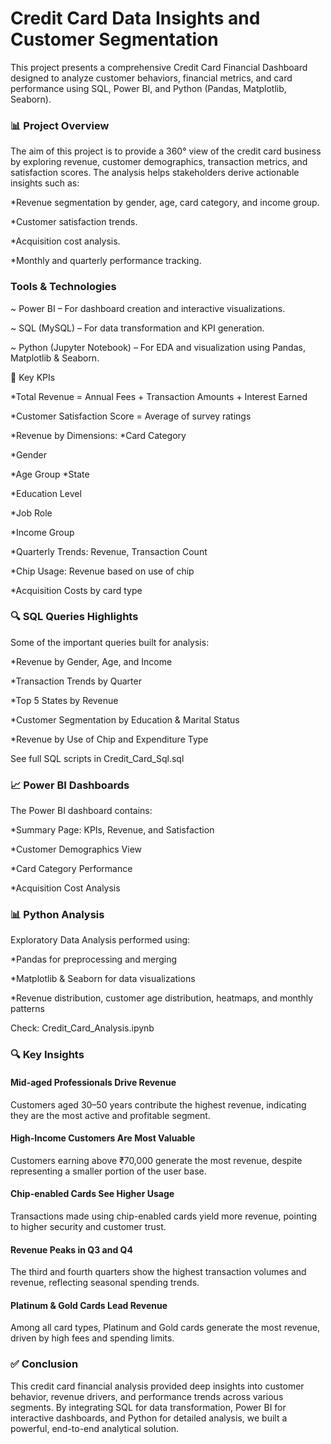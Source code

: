 # Credit Card Data Insights and Customer Segmentation

This project presents a comprehensive Credit Card Financial Dashboard designed to analyze customer behaviors, financial metrics, and card performance using SQL, Power BI, and Python (Pandas, Matplotlib, Seaborn).

### 📊 Project Overview

The aim of this project is to provide a 360° view of the credit card business by exploring revenue, customer demographics, transaction metrics, and satisfaction scores. The analysis helps stakeholders derive actionable insights such as:

*Revenue segmentation by gender, age, card category, and income group.

*Customer satisfaction trends.

*Acquisition cost analysis.

*Monthly and quarterly performance tracking.

### Tools & Technologies
~ Power BI – For dashboard creation and interactive visualizations.

~ SQL (MySQL) – For data transformation and KPI generation.

~ Python (Jupyter Notebook) – For EDA and visualization using Pandas, Matplotlib & Seaborn.

📌 Key KPIs 

*Total Revenue = Annual Fees + Transaction Amounts + Interest Earned

*Customer Satisfaction Score = Average of survey ratings

*Revenue by Dimensions:
*Card Category

*Gender

*Age Group
*State

*Education Level

*Job Role

*Income Group

*Quarterly Trends: Revenue, Transaction Count

*Chip Usage: Revenue based on use of chip

*Acquisition Costs by card type

### 🔍 SQL Queries Highlights

Some of the important queries built for analysis:

*Revenue by Gender, Age, and Income

*Transaction Trends by Quarter

*Top 5 States by Revenue

*Customer Segmentation by Education & Marital Status

*Revenue by Use of Chip and Expenditure Type

See full SQL scripts in Credit_Card_Sql.sql

### 📈 Power BI Dashboards

The Power BI dashboard contains:

*Summary Page: KPIs, Revenue, and Satisfaction

*Customer Demographics View

*Card Category Performance

*Acquisition Cost Analysis

### 📊 Python Analysis

Exploratory Data Analysis performed using:

*Pandas for preprocessing and merging

*Matplotlib & Seaborn for data visualizations

*Revenue distribution, customer age distribution, heatmaps, and monthly patterns

Check: Credit_Card_Analysis.ipynb

### 🔍 Key Insights

#### Mid-aged Professionals Drive Revenue

Customers aged 30–50 years contribute the highest revenue, indicating they are the most active and profitable segment.

#### High-Income Customers Are Most Valuable

Customers earning above ₹70,000 generate the most revenue, despite representing a smaller portion of the user base.

#### Chip-enabled Cards See Higher Usage

Transactions made using chip-enabled cards yield more revenue, pointing to higher security and customer trust.

#### Revenue Peaks in Q3 and Q4

The third and fourth quarters show the highest transaction volumes and revenue, reflecting seasonal spending trends.

#### Platinum & Gold Cards Lead Revenue

Among all card types, Platinum and Gold cards generate the most revenue, driven by high fees and spending limits.

### ✅ Conclusion

This credit card financial analysis provided deep insights into customer behavior, revenue drivers, and performance trends across various segments. By integrating SQL for data transformation, Power BI for interactive dashboards, and Python for detailed analysis, we built a powerful, end-to-end analytical solution.
